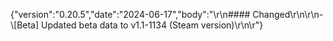 {"version":"0.20.5","date":"2024-06-17","body":"\r\n#### Changed\r\n\r\n- \\[Beta] Updated beta data to v1.1-1134 (Steam
version)\r\n\r"}
